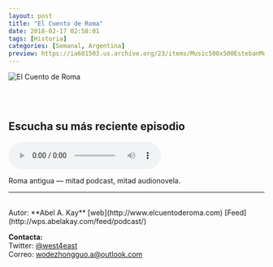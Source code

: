 ```yaml
---
layout: post
title: "El Cuento de Roma"
date: 2018-02-17 02:58:01
tags: [Historia]
categories: [Semanal, Argentina]
preview: https://ia601503.us.archive.org/23/items/Music500x500EstebanMontoya/300-AbelA.Kay.jpeg
---
```


![El Cuento de Roma](https://ia601503.us.archive.org/23/items/Music500x500EstebanMontoya/500-AbelA.Kay.jpeg)

<br/>
<br/>

## Escucha su más reciente episodio

<!--reproductor-feed=http://wps.abelakay.com/feed/podcast/-->
<!--reproductor-start-->
<audio id="audio" preload="auto" controls="" src="http://media.blubrry.com/elcuentoderoma/content.blubrry.com/elcuentoderoma/Episodio_070-Atilio_Re_gulo_y_Lutacio_Ca_tulo.mp3"></audio>
<!--reproductor-end-->

Roma antigua — mitad podcast, mitad audionovela.  

_ _ _
<br>
Autor: **Abel A. Kay**  
[web](http://www.elcuentoderoma.com)  
[Feed](http://wps.abelakay.com/feed/podcast/)  


**Contacta:**  
Twitter: [@west4east](https://twitter.com/west4east)  
Correo: [wodezhongguo.a@outlook.com](mailto:wodezhongguo.a@outlook.com)  
